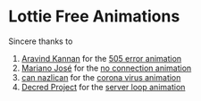 # Lottie Free Animations

Sincere thanks to

1. [Aravind Kannan](https://lottiefiles.com/user/140963) for the [505 error animation](https://assets2.lottiefiles.com/packages/lf20_8qMJfR.json)
2. [Mariano José](https://lottiefiles.com/user/166418) for the [no connection animation](https://assets4.lottiefiles.com/packages/lf20_93UheN.json)
3. [can nazlican](https://lottiefiles.com/can) for the [corona virus animation](https://assets8.lottiefiles.com/packages/lf20_0r0csU.json)
4. [Decred Project](https://lottiefiles.com/decred) for the [server loop animation](https://assets8.lottiefiles.com/packages/lf20_jgqB4X.json)
